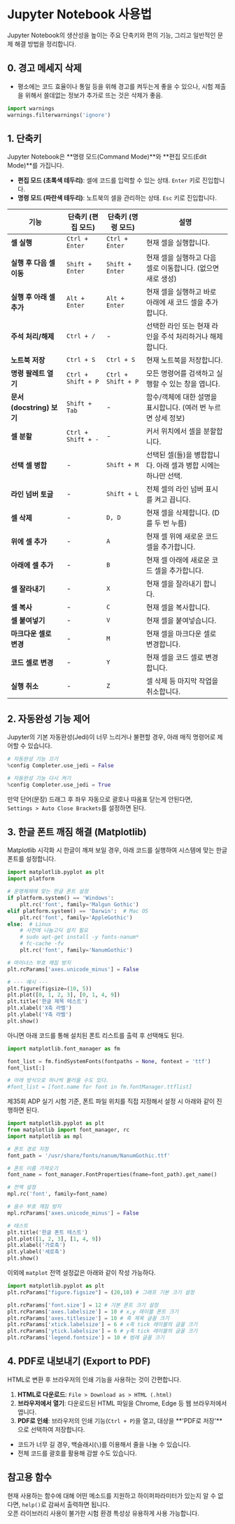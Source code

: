 # Jupyter Notebook 사용법

Jupyter Notebook의 생산성을 높이는 주요 단축키와 편의 기능, 그리고 일반적인 문제 해결 방법을 정리합니다.

## 0. 경고 메세지 삭제

- 평소에는 코드 효율이나 통일 등을 위해 경고를 켜두는게 좋을 수 있으나, 시험 제출을 위해서 쓸데없는 정보가 추가로 뜨는 것은 삭제가 좋음.

```python
import warnings
warnings.filterwarnings('ignore')
```

## 1. 단축키

Jupyter Notebook은 **명령 모드(Command Mode)**와 **편집 모드(Edit Mode)**를 가집니다.
- **편집 모드 (초록색 테두리)**: 셀에 코드를 입력할 수 있는 상태. `Enter` 키로 진입합니다.
- **명령 모드 (파란색 테두리)**: 노트북의 셀을 관리하는 상태. `Esc` 키로 진입합니다.

| 기능 | 단축키 (편집 모드) | 단축키 (명령 모드) | 설명 |
| --- | --- | --- | --- |
| **셀 실행** | `Ctrl + Enter` | `Ctrl + Enter` | 현재 셀을 실행합니다. |
| **실행 후 다음 셀 이동** | `Shift + Enter` | `Shift + Enter` | 현재 셀을 실행하고 다음 셀로 이동합니다. (없으면 새로 생성) |
| **실행 후 아래 셀 추가** | `Alt + Enter` | `Alt + Enter` | 현재 셀을 실행하고 바로 아래에 새 코드 셀을 추가합니다. |
| **주석 처리/해제** | `Ctrl + /` | - | 선택한 라인 또는 현재 라인을 주석 처리하거나 해제합니다. |
| **노트북 저장** | `Ctrl + S` | `Ctrl + S` | 현재 노트북을 저장합니다. |
| **명령 팔레트 열기** | `Ctrl + Shift + P` | `Ctrl + Shift + P` | 모든 명령어를 검색하고 실행할 수 있는 창을 엽니다. |
| **문서(docstring) 보기** | `Shift + Tab` | - | 함수/객체에 대한 설명을 표시합니다. (여러 번 누르면 상세 정보) |
| **셀 분할** | `Ctrl + Shift + -` | - | 커서 위치에서 셀을 분할합니다. |
| **선택 셀 병합** | - | `Shift + M` | 선택된 셀(들)을 병합합니다. 아래 셀과 병합 시에는 하나만 선택. |
| **라인 넘버 토글** | - | `Shift + L` | 전체 셀의 라인 넘버 표시를 켜고 끕니다. |
| **셀 삭제** | - | `D, D` | 현재 셀을 삭제합니다. (D를 두 번 누름) |
| **위에 셀 추가** | - | `A` | 현재 셀 위에 새로운 코드 셀을 추가합니다. |
| **아래에 셀 추가** | - | `B` | 현재 셀 아래에 새로운 코드 셀을 추가합니다. |
| **셀 잘라내기** | - | `X` | 현재 셀을 잘라내기 합니다. |
| **셀 복사** | - | `C` | 현재 셀을 복사합니다. |
| **셀 붙여넣기** | - | `V` | 현재 셀을 붙여넣습니다. |
| **마크다운 셀로 변경** | - | `M` | 현재 셀을 마크다운 셀로 변경합니다. |
| **코드 셀로 변경** | - | `Y` | 현재 셀을 코드 셀로 변경합니다. |
| **실행 취소** | - | `Z` | 셀 삭제 등 마지막 작업을 취소합니다. |

## 2. 자동완성 기능 제어

Jupyter의 기본 자동완성(Jedi)이 너무 느리거나 불편할 경우, 아래 매직 명령어로 제어할 수 있습니다.

```python
# 자동완성 기능 끄기
%config Completer.use_jedi = False

# 자동완성 기능 다시 켜기
%config Completer.use_jedi = True
```

만약 단어(문장) 드래그 후 좌우 자동으로 괄호나 따옴표 닫는게 안된다면,<br>
`Settings > Auto Close Brackets`를 설정하면 된다.

## 3. 한글 폰트 깨짐 해결 (Matplotlib)

Matplotlib 시각화 시 한글이 깨져 보일 경우, 아래 코드를 실행하여 시스템에 맞는 한글 폰트를 설정합니다.

```python
import matplotlib.pyplot as plt
import platform

# 운영체제에 맞는 한글 폰트 설정
if platform.system() == 'Windows':
    plt.rc('font', family='Malgun Gothic')
elif platform.system() == 'Darwin':  # Mac OS
    plt.rc('font', family='AppleGothic')
else:  # Linux
    # 사전에 나눔고딕 설치 필요
    # sudo apt-get install -y fonts-nanum*
    # fc-cache -fv
    plt.rc('font', family='NanumGothic')

# 마이너스 부호 깨짐 방지
plt.rcParams['axes.unicode_minus'] = False

# --- 예시 ---
plt.figure(figsize=(10, 5))
plt.plot([0, 1, 2, 3], [0, 1, 4, 9])
plt.title('한글 제목 테스트')
plt.xlabel('X축 라벨')
plt.ylabel('Y축 라벨')
plt.show()
```

아니면 아래 코드를 통해 설치된 폰트 리스트를 출력 후 선택해도 된다.

```python
import matplotlib.font_manager as fm

font_list = fm.findSystemFonts(fontpaths = None, fontext = 'ttf')
font_list[:]

# 아래 방식으로 하나씩 불러올 수도 있다.
#font_list = [font.name for font in fm.fontManager.ttflist]
```

제35회 ADP 실기 시험 기준, 폰트 파일 위치를 직접 지정해서 설정 시 아래와 같이 진행하면 된다.

```python
import matplotlib.pyplot as plt
from matplotlib import font_manager, rc
import matplotlib as mpl

# 폰트 경로 지정
font_path = '/usr/share/fonts/nanum/NanumGothic.ttf'

# 폰트 이름 가져오기
font_name = font_manager.FontProperties(fname=font_path).get_name()

# 전역 설정
mpl.rc('font', family=font_name)

# 음수 부호 깨짐 방지
mpl.rcParams['axes.unicode_minus'] = False

# 테스트
plt.title('한글 폰트 테스트')
plt.plot([1, 2, 3], [1, 4, 9])
plt.xlabel('가로축')
plt.ylabel('세로축')
plt.show()
```

이외에 `matplot` 전역 설정값은 아래와 같이 작성 가능하다.

```python
import matplotlib.pyplot as plt
plt.rcParams["figure.figsize"] = (20,10) # 그래프 기본 크기 설정

plt.rcParams['font.size'] = 12 # 기본 폰트 크기 설정
plt.rcParams['axes.labelsize'] = 10 # x,y 레이블 폰트 크기 
plt.rcParams['axes.titlesize'] = 10 # 축 제목 글꼴 크기
plt.rcParams['xtick.labelsize'] = 6 # x축 tick 레이블의 글꼴 크기
plt.rcParams['ytick.labelsize'] = 6 # y축 tick 레이블의 글꼴 크기
plt.rcParams['legend.fontsize'] = 10 # 범례 글꼴 크기
```

## 4. PDF로 내보내기 (Export to PDF)

HTML로 변환 후 브라우저의 인쇄 기능을 사용하는 것이 간편합니다.

1.  **HTML로 다운로드**: `File > Download as > HTML (.html)`
2.  **브라우저에서 열기**: 다운로드된 HTML 파일을 Chrome, Edge 등 웹 브라우저에서 엽니다.
3.  **PDF로 인쇄**: 브라우저의 인쇄 기능(`Ctrl + P`)을 열고, 대상을 **'PDF로 저장'**으로 선택하여 저장합니다.

- 코드가 너무 길 경우, 백슬래시(`\`)를 이용해서 줄을 나눌 수 있습니다.
- 전체 코드를 괄호를 활용해 감쌀 수도 있습니다.

## 참고용 함수

현재 사용하는 함수에 대해 어떤 메소드를 지원하고 하이퍼파라미터가 있는지 알 수 없다면, `help()`로 감싸서 출력하면 됩니다.<br>
오픈 라이브러리 사용이 불가한 시험 환경 특성상 유용하게 사용 가능합니다.